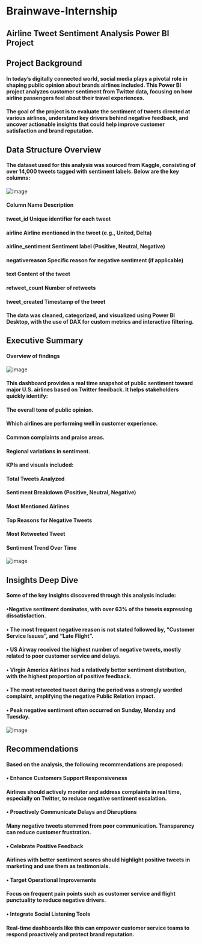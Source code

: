# Brainwave-Internship
## Airline Tweet Sentiment Analysis Power BI Project

## Project Background 

#### In today’s digitally connected world, social media plays a pivotal role in shaping public opinion about brands airlines included. This Power BI project analyzes customer sentiment from Twitter data, focusing on how airline passengers feel about their travel experiences.

#### The goal of the project is to evaluate the sentiment of tweets directed at various airlines, understand key drivers behind negative feedback, and uncover actionable insights that could help improve customer satisfaction and brand reputation.

## Data Structure Overview

#### The dataset used for this analysis was sourced from Kaggle, consisting of over 14,000 tweets tagged with sentiment labels. Below are the key columns:
![image](https://github.com/user-attachments/assets/c1eb7dfc-2b55-4dc5-9cd3-406aff38ba25)


#### Column Name Description

#### tweet_id Unique identifier for each tweet
#### airline Airline mentioned in the tweet (e.g., United, Delta)
#### airline_sentiment Sentiment label (Positive, Neutral, Negative)
#### negativereason Specific reason for negative sentiment (if applicable)
#### text Content of the tweet
#### retweet_count Number of retweets
#### tweet_created Timestamp of the tweet

#### The data was cleaned, categorized, and visualized using Power BI Desktop, with the use of DAX for custom metrics and interactive filtering.

## Executive Summary

#### Overview of findings 

![image](https://github.com/user-attachments/assets/da9d5fc4-ce90-4252-b3ff-1c273b06700d)


#### This dashboard provides a real time snapshot of public sentiment toward major U.S. airlines based on Twitter feedback. It helps stakeholders quickly identify:

#### The overall tone of public opinion.

#### Which airlines are performing well in customer experience.

#### Common complaints and praise areas.

#### Regional variations in sentiment.

#### KPIs and visuals included:

#### Total Tweets Analyzed

#### Sentiment Breakdown (Positive, Neutral, Negative)

#### Most Mentioned Airlines

#### Top Reasons for Negative Tweets

#### Most Retweeted Tweet

#### Sentiment Trend Over Time


![image](https://github.com/user-attachments/assets/215a4f0f-463d-4e70-861a-d9e265fb1a17)



## Insights Deep Dive

#### Some of the key insights discovered through this analysis include:

#### •Negative sentiment dominates, with over 63% of the tweets expressing dissatisfaction.

#### • The most frequent negative reason is not stated followed by, “Customer Service Issues”, and “Late Flight”.

#### • US Airway received the highest number of negative tweets, mostly related to poor customer service and delays.

#### • Virgin America Airlines had a relatively better sentiment distribution, with the highest proportion of positive feedback.

#### • The most retweeted tweet during the period was a strongly worded complaint, amplifying the negative Public Relation impact.

#### • Peak negative sentiment often occurred on Sunday, Monday and Tuesday.

![image](https://github.com/user-attachments/assets/f834a20d-e8f4-4313-95d3-19da12d9eb01)


## Recommendations

####  Based on the analysis, the following recommendations are proposed:

#### • Enhance Customers Support Responsiveness

#### Airlines should actively monitor and address complaints in real time, especially on Twitter, to reduce negative sentiment escalation.

#### • Proactively Communicate Delays and Disruptions

#### Many negative tweets stemmed from poor communication. Transparency can reduce customer frustration.

#### • Celebrate Positive Feedback

#### Airlines with better sentiment scores should highlight positive tweets in marketing and use them as testimonials.

#### • Target Operational Improvements

#### Focus on frequent pain points such as customer service and flight punctuality to reduce negative drivers.

 #### • Integrate Social Listening Tools


#### Real-time dashboards like this can empower customer service teams to respond proactively and protect brand reputation.

